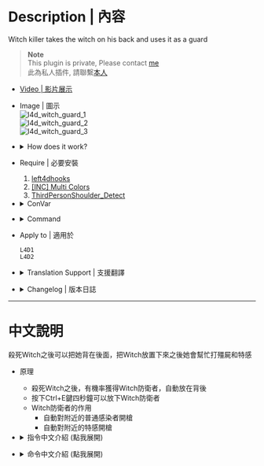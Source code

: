 # Description | 內容
Witch killer takes the witch on his back and uses it as a guard

> __Note__ <br/>
This plugin is private, Please contact [me](https://github.com/fbef0102/Game-Private_Plugin#私人插件列表-private-plugins-list)<br/>
此為私人插件, 請聯繫[本人](https://github.com/fbef0102/Game-Private_Plugin#私人插件列表-private-plugins-list)

* [Video | 影片展示](https://youtu.be/_hxVZ_hFXm4)

* Image | 圖示
	<br/>![l4d_witch_guard_1](image/l4d_witch_guard_1.gif)
	<br/>![l4d_witch_guard_2](image/l4d_witch_guard_2.gif)
	<br/>![l4d_witch_guard_3](image/l4d_witch_guard_3.gif)

* <details><summary>How does it work?</summary>

	* After kill the Witch, have change to put her on your back.
	* Hold Ctrl+E for 4 seconds to put down the witch guard
	* What can witch guard do?
		* Kill special infected near around
		* Kill common infected near around
		* Kill Tank/Witch near around
</details>

* Require | 必要安裝
	1. [left4dhooks](https://forums.alliedmods.net/showthread.php?t=321696)
	2. [[INC] Multi Colors](https://github.com/fbef0102/L4D1_2-Plugins/releases/tag/Multi-Colors)
	3. [ThirdPersonShoulder_Detect](https://forums.alliedmods.net/showthread.php?t=298649)

* <details><summary>ConVar</summary>

	* cfg/sourcemod/l4d_witch_guard.cfg
		```php
		// 0: random pose, 1: best pose, 2: specific pose (uses pose_onback cvars)
		l4d_witch_guard_bestpose_onback "0"

		// 0: random pose, 1: best pose, 2: specific pose (uses pose_down cvars)
		l4d_witch_guard_bestpose_ondown "1"

		// 1-82: default witch pose while on back. (l4d_witch_guard_bestpose_onback must be: 2)
		l4d_witch_guard_pose_onback "77"

		// 1-82: default witch pose while down. (l4d_witch_guard_bestpose_ondown must be: 2)
		l4d_witch_guard_pose_down "3"

		// Witch Guard attack damage modify, 1.0: normal [0.1 ~ 1.0]
		l4d_witch_guard_damage "0.5"

		// Witch Guard attack range
		l4d_witch_guard_range "500.0"

		// The Witch Guard gun count [1, 3]
		l4d_witch_guard_gun_count "3"

		// 0: do not shot on back, 1: shot
		l4d_witch_guard_shotonback "0"

		// Show/Hide the sprite indicating which Witch in the ground is from the owner. 0 = Hide, 1 = Show.
		l4d_witch_guard_spriteowner "1"

		// Lose witch when player dies. 0 = Disable, 1 = Enable.
		l4d_witch_guard_lose_in_death "1"

		// Allow bots to get Witch Guard. 0 = Disable, 1 = Enable.
		l4d_witch_guard_bots "0"

		// Weapon type given to the witch. 0 = Random, 1 = Assault Rifle, 2 = Hunting Rifle, 3 = Auto Shotgun.
		l4d_witch_guard_weapon_type "0"

		// Witch Guard glow color, Three values between 0-255 separated by spaces. RGB Color255 - Red Green Blue.
		l4d_witch_guard_color "0 0 180"

		// The Witch Guard glow outline type. (0 = None, 1 = On Use, 2 = On Look At, 3 = Constant.
		l4d_witch_guard_glowtype "3"

		// The Witch Guard will have a glow outline flashing.
		l4d_witch_guard_glowflashing "1"

		// The maximum range that a client can be away from the Witch Guard until the glow stops to outline.
		l4d_witch_guard_glowmaxrange "800"

		// Shows a progress bar while putting the Witch Guard down (L4D2 only). 0 = Disable, 1 = Enable.
		l4d_witch_guard_showbar "1"

		// Criteria based on to give the Witch Guard. 0 = Last Hit, 1 = Most Damage.
		l4d_witch_guard_mode "0"

		// Enables the Witch Guard hits and kills count as the owner.
		l4d_witch_guard_scoredamage "0"

		// % chance to get a Witch Guard when a witch is killed.
		l4d_witch_guard_chance "25.0"

		// Enables carrying the Witch Guard across maps when reaches alive to the saferoom with it on back on coop. 0 = Disable, 1 = Enable
		l4d_witch_guard_saferoom "1"

		// After put down witch, clear witch guard in seconds
		l4d_witch_guard_ondown_kill "60.0"

		// How long does it take to put down witch guard.
		l4d_witch_guard_time "4"

		// If 1, Display gun model on Witch Guard's hand and head
		l4d_witch_guard_display_gun "0"
		```
</details>

* <details><summary>Command</summary>

	* **Toggle to see or hide your own witch.**
		```php
		sm_witchview
		```
</details>

* Apply to | 適用於
	```
	L4D1
	L4D2
	```

* <details><summary>Translation Support | 支援翻譯</summary>

	```
	English
	繁體中文
	简体中文
	```
</details>

* <details><summary>Changelog | 版本日誌</summary>

	```php
	//panxiaohai @ 2011-2012
	//Dragokas @ 2019
	//Marttt @ 2020
	//HarryPotter @ 2022-2023
	```
	* v1.3h (2024-9-30)
		* Fixed client can't switch weapons if die while putting down the witch guard
		
	* v1.2h (2023-7-31)
		* Safely remove witch guard entity
		* Add gun model and attach to witch guard's head and hand
		* Remove some useless cvars and cmds

	* v1.1h (2023-7-31)
		* Carrying the with guard across maps in coop/realism

	* 1.0h (2023-4-11)
		* Remove some cvars
		* Play animation and progress bar while putting down the with
		* More hints
		* Add Witch Guard color

	* v.1.4.9.8
		* [Marttt's fork](https://forums.alliedmods.net/showpost.php?p=2648766&postcount=22)

	* v1.3
		* [Dragokas's fork](https://forums.alliedmods.net/showpost.php?p=2648766&postcount=22)

	* v1.1
		* [Original Plugin by panxiaohai](https://forums.alliedmods.net/showthread.php?t=166138)
</details>

- - - -
# 中文說明
殺死Witch之後可以把她背在後面，把Witch放置下來之後她會幫忙打殭屍和特感

* 原理
	* 殺死Witch之後，有機率獲得Witch防衛者，自動放在背後
	* 按下Ctrl+E鍵四秒鐘可以放下Witch防衛者
	* Witch防衛者的作用
		* 自動對附近的普通感染者開槍
		* 自動對附近的特感開槍

* <details><summary>指令中文介紹 (點我展開)</summary>

		```php
		// Witch防衛者放在背後的姿勢  0: 隨機一種姿勢, 1: 最佳姿勢, 2: 指定的姿勢 (使用指令 l4d_witch_guard_pose_onback)
		l4d_witch_guard_bestpose_onback "0"

		// Witch防衛者放在地上的姿勢  0: 隨機一種姿勢, 1: 最佳姿勢, 2: 指定的姿勢 (使用指令 l4d_witch_guard_pose_down)
		l4d_witch_guard_bestpose_ondown "1"

		// 1-82: 指定Witch防衛者放在背後的姿勢 (l4d_witch_guard_bestpose_onback must be: 2)
		l4d_witch_guard_pose_onback "77"

		// 1-82: 指定Witch防衛者放在地上的姿勢 (l4d_witch_guard_bestpose_ondown must be: 2)
		l4d_witch_guard_pose_down "3"

		// Witch防衛者的攻擊傷害調整 [0.1 ~ 1.0]
		// 0.5: 傷害減半，1.0: 正常傷害
		l4d_witch_guard_damage "0.5"

		// Witch防衛者的攻擊範圍
		l4d_witch_guard_range "500.0"

		// Witch防衛者身上擁有的槍枝數量 [1 ~ 3]
		l4d_witch_guard_gun_count "3"

		// 為1時，Witch防衛者背在身上也會自動攻擊
		l4d_witch_guard_shotonback "0"

		//為1時，玩家放在地上的Witch防衛者頭上顯示三角符號
		l4d_witch_guard_spriteowner "1"

		// 為1時，玩家死亡，背上的Witch防衛者會消失
		l4d_witch_guard_lose_in_death "1"

		// 為1時，AI Bots殺死Witch也能獲得Witch防衛者
		l4d_witch_guard_bots "0"

		// Witch防衛者可以使用哪種槍枝? 0 = 隨機, 1 = 步槍, 2 = 獵槍, 3 = 自動連發散彈槍.
		l4d_witch_guard_weapon_type "0"

		// Witch防衛者的光圈顏色，填入RGB三色 (三個數值介於0~255，需要空格)
		l4d_witch_guard_color "0 0 180"

		// Witch防衛者的光圈型態. 0 = 關閉光圈, 1 = 使用時才發光 (沒捨用), 2 = 看到時才發光 (沒捨用), 3 = 隔牆發光 (建議使用此值)
		l4d_witch_guard_glowtype "3"

		// 為1時，Witch防衛者的光圈會閃爍
		l4d_witch_guard_glowflashing "1"

		// Witch防衛者的光圈範圍
		l4d_witch_guard_glowmaxrange "800"

		// Witch防衛者的光圈範圍
		l4d_witch_guard_glowminrange "0"

		// (只限L4D2) 為1時，放下Witch防衛者時顯示進展過程
		l4d_witch_guard_showbar "1"

		// Witch被殺死之後，誰能獲得Witch防衛者 0 = 最後一槍的兇手, 1 = 造成最多傷害的人.
		l4d_witch_guard_mode "0"

		// 為1時，Witch防衛者殺死的特感與殭屍都算在擁有者的統計上
		l4d_witch_guard_scoredamage "0"

		// Witch被殺死之後，獲得Witch防衛者的機率
		l4d_witch_guard_chance "25.0"

		// 為1時，可以攜帶Witch防衛者過關到下一關卡 (只限戰役/寫實)
		l4d_witch_guard_saferoom "1"

		// 玩家放在地上的Witch防衛者，60秒之後消失
		l4d_witch_guard_ondown_kill "60.0"

		// 玩家放下Witch防衛者所需的時間
		l4d_witch_guard_time "4"

		// 為1時，在Witch防衛者身上顯示擁有的槍枝模型
		l4d_witch_guard_display_gun "1"
		```
</details>

* <details><summary>命令中文介紹 (點我展開)</summary>

	* **顯示/隱藏 你背上的Witch防衛者**
		```php
		sm_witchview
		```
</details>